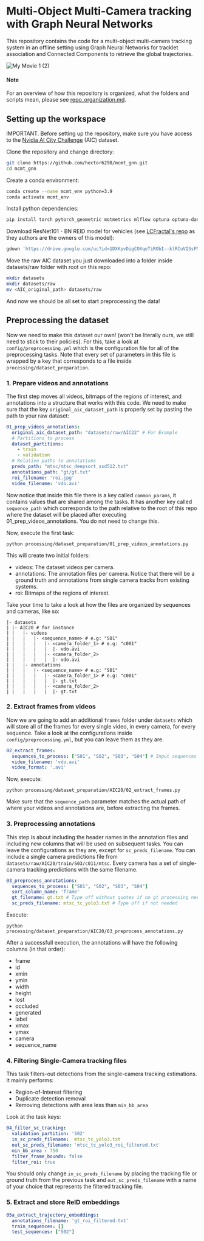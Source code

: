 # Multi-Object Multi-Camera tracking with Graph Neural Networks
This repository contains the code for a multi-object multi-camera tracking system in an offline setting using Graph Neural Networks for tracklet association and Connected Components to retrieve the global trajectories.


![My Movie 1 (2)](https://github.com/hector6298/mcmt_gnn/assets/41920808/b8f71a5a-c243-4ebb-a524-cdb7dc250649)

#### Note
For an overview of how this repository is organized, what the folders and scripts mean, please see [repo_organization.md](https://github.com/hector6298/mcmt_gnn/blob/main/repo_organization.md).

## Setting up the workspace

IMPORTANT. Before setting up the repository, make sure you have access to the [Nvidia AI City Challenge](https://www.aicitychallenge.org/2021-track3-download/) (AIC) dataset.

Clone the repository and change directory:

```bash
git clone https://github.com/hector6298/mcmt_gnn.git
cd mcmt_gnn
```

Create a conda environment:

```bash
conda create --name mcmt_env python=3.9
conda activate mcmt_env
```

Install python dependencies:

```bash
pip install torch pytorch_geometric motmetrics mlflow optuna optuna-dashboard networkx mmengine
```

Download ResNet101 - BN REID model for vehicles (see [LCFractal's repo](https://github.com/LCFractal/AIC21-MTMC) as they authors are the owners of this model):

```bash
gdown 'https://drive.google.com/uc?id=1DXKpvDigCOXqoTiRObI--klRCuVQSsFM&export=download -O models/reid/resnet101_ibn_a_2.pth
```

Move the raw AIC dataset you just downloaded into a folder inside datasets/raw folder with root on this repo:

```bash
mkdir datasets
mkdir datasets/raw
mv <AIC_original_path> datasets/raw
```

And now we should be all set to start preprocessing the data!

## Preprocessing the dataset
Now we need to make this dataset our own! (won't be literally ours, we still need to stick to their policies).
For this, take a look at `config/preprocessing.yml` which is the configuration file for all of the preprocessing tasks. Note that every set of parameters in this file is wrapped by a key that corresponds to a file inside `processing/dataset_preparation`.

### 1. Prepare videos and annotations
The first step moves all videos, bitmaps of the regions of interest, and annotations into a structure that works with this code. We need to make sure that the key `original_aic_dataset_path` is properly set by pasting the path to your raw dataset:

```yaml
01_prep_videos_annotations:
  original_aic_dataset_path: "datasets/raw/AIC22" # For Example
  # Partitions to process
  dataset_partitions:
    - train
    - validation
  # Relative paths to annotations
  preds_path: "mtsc/mtsc_deepsort_ssd512.txt"
  annotations_path: "gt/gt.txt"
  roi_filename: 'roi.jpg'
  video_filename: 'vdo.avi'
```
Now notice that inside this file there is a key called `common_params`, it contains values that are shared among the tasks. It has another key called `sequence_path` which corresponds to the path relative to the root of this repo where the dataset will be placed after executing 01_prep_videos_annotations. You do not need to change this.

Now, execute the first task:

```
python processing/dataset_preparation/01_prep_videos_annotations.py
```

This will create two initial folders:
- videos:  The dataset videos per camera.
- annotations: The annotation files per camera. Notice that there will be a ground truth and annotations from single camera tracks from existing systems.
- roi: Bitmaps of the regions of interest.

Take your time to take a look at how the files are organized by sequences and cameras, like so:

```
|- datasets
| |- AIC20 # for instance
| |   |- videos
| |   |   |- <sequence_name> # e.g: "S01"
| |   |   |   |- <camera_folder_1> # e.g: "c001"
| |   |   |   |  |- vdo.avi
| |   |   |   |- <camera_folder_2>
| |   |   |   |  |- vdo.avi
| |   |- annotations
| |   |   |- <sequence_name> # e.g: "S01"
| |   |   |   |- <camera_folder_1> # e.g: "c001"
| |   |   |   |  |- gt.txt
| |   |   |   |- <camera_folder_2>
| |   |   |   |  |- gt.txt
```

### 2. Extract frames from videos
Now we are going to add an additional `frames` folder under `datasets` which will store all of the frames for every single video, in every camera, for every sequence. Take a look at the configurations inside `config/preprocessing.yml`, but you can leave them as they are.

``` yaml
02_extract_frames:
  sequences_to_process: ["S01", "S02", "S03", "S04"] # Input sequences as needed
  video_filename: 'vdo.avi'
  video_format: '.avi'
```

Now, execute:

```
python processing/dataset_preparation/AIC20/02_extract_frames.py
```

Make sure that the `sequence_path` parameter matches the actual path of where your videos and annotations are, before extracting the frames.

### 3. Preprocessing annotations

This step is about including the header names in the annotation files and including new columns that will be used on subsequent tasks. You can leave the configurations as they are, except for `sc_preds_filename`. You can include a single camera predictions file from `datasets/raw/AIC20/train/S03/c011/mtsc`. Every camera has a set of single-camera tracking predictions with the same filename.

``` yaml
03_preprocess_annotations:
  sequences_to_process: ["S01", "S02", "S03", "S04"]
  sort_column_name: 'frame'
  gt_filename: gt.txt # Type off without quotes if no gt processing needed
  sc_preds_filename: mtsc_tc_yolo3.txt # Type off if not needed
```

Execute:

```
python processing/dataset_preparation/AIC20/03_preprocess_annotations.py
```

After a successfull execution, the annotations will have the following columns (in that order):

- frame
- id
- xmin
- ymin
- width
- height
- lost
- occluded
- generated
- label
- xmax
- ymax
- camera
- sequence_name

### 4. Filtering Single-Camera tracking files
This task filters-out detections from the single-camera tracking estimations. It mainly performs:

- Region-of-Interest filtering
- Duplicate detection removal
- Removing detections with area less than `min_bb_area`

Look at the task keys:

``` yaml
04_filter_sc_tracking:
  validation_partition: 'S02'
  in_sc_preds_filename:  mtsc_tc_yolo3.txt
  out_sc_preds_filename: 'mtsc_tc_yolo3_roi_filtered.txt'
  min_bb_area : 750
  filter_frame_bounds: false
  filter_roi: true
```

You should only change `in_sc_preds_filename` by placing the tracking file or ground truth from the previous task and `out_sc_preds_filename` with a name of your choice that represents the filtered tracking file.


### 5. Extract and store ReID embeddings


``` yaml
05a_extract_trajectory_embeddings:
  annotations_filename: 'gt_roi_filtered.txt'
  train_sequences: []
  test_sequences: ["S02"]
```

